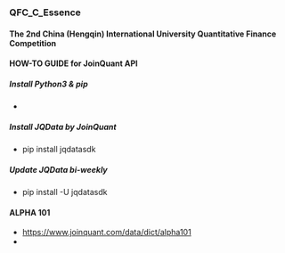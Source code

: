 ### QFC_C_Essence
#### The 2nd China (Hengqin) International University Quantitative Finance Competition

#### HOW-TO GUIDE for JoinQuant API
##### Install Python3 & pip
* 
##### Install JQData by JoinQuant
* pip install jqdatasdk
##### Update JQData bi-weekly
* pip install -U jqdatasdk

#### ALPHA 101
* https://www.joinquant.com/data/dict/alpha101
* 